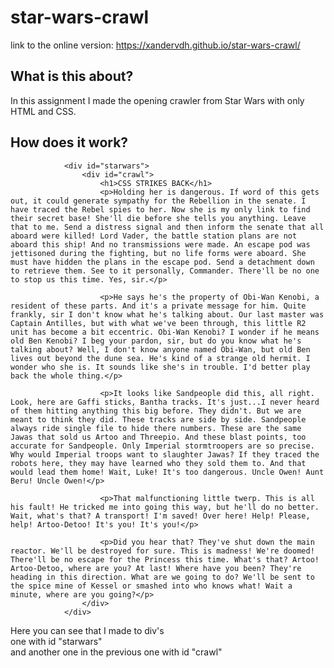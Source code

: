 # star-wars-crawl

link to the online version: https://xandervdh.github.io/star-wars-crawl/

## What is this about?
In this assignment I made the opening crawler from Star Wars with only HTML and CSS.

## How does it work?
                <div id="starwars">
                    <div id="crawl">
                        <h1>CSS STRIKES BACK</h1>
                        <p>Holding her is dangerous. If word of this gets out, it could generate sympathy for the Rebellion in the senate. I have traced the Rebel spies to her. Now she is my only link to find their secret base! She'll die before she tells you anything. Leave that to me. Send a distress signal and then inform the senate that all aboard were killed! Lord Vader, the battle station plans are not aboard this ship! And no transmissions were made. An escape pod was jettisoned during the fighting, but no life forms were aboard. She must have hidden the plans in the escape pod. Send a detachment down to retrieve them. See to it personally, Commander. There'll be no one to stop us this time. Yes, sir.</p>

                        <p>He says he's the property of Obi-Wan Kenobi, a resident of these parts. And it's a private message for him. Quite frankly, sir I don't know what he's talking about. Our last master was Captain Antilles, but with what we've been through, this little R2 unit has become a bit eccentric. Obi-Wan Kenobi? I wonder if he means old Ben Kenobi? I beg your pardon, sir, but do you know what he's talking about? Well, I don't know anyone named Obi-Wan, but old Ben lives out beyond the dune sea. He's kind of a strange old hermit. I wonder who she is. It sounds like she's in trouble. I'd better play back the whole thing.</p>

                        <p>It looks like Sandpeople did this, all right. Look, here are Gaffi sticks, Bantha tracks. It's just...I never heard of them hitting anything this big before. They didn't. But we are meant to think they did. These tracks are side by side. Sandpeople always ride single file to hide there numbers. These are the same Jawas that sold us Artoo and Threepio. And these blast points, too accurate for Sandpeople. Only Imperial stormtroopers are so precise. Why would Imperial troops want to slaughter Jawas? If they traced the robots here, they may have learned who they sold them to. And that would lead them home! Wait, Luke! It's too dangerous. Uncle Owen! Aunt Beru! Uncle Owen!</p>

                        <p>That malfunctioning little twerp. This is all his fault! He tricked me into going this way, but he'll do no better. Wait, what's that? A transport! I'm saved! Over here! Help! Please, help! Artoo-Detoo! It's you! It's you!</p>

                        <p>Did you hear that? They've shut down the main reactor. We'll be destroyed for sure. This is madness! We're doomed! There'll be no escape for the Princess this time. What's that? Artoo! Artoo-Detoo, where are you? At last! Where have you been? They're heading in this direction. What are we going to do? We'll be sent to the spice mine of Kessel or smashed into who knows what! Wait a minute, where are you going?</p>
                    </div>
                </div>

Here you can see that I made to div's
<br>
one with id "starwars"
<br>
and another one in the previous one with id "crawl"

